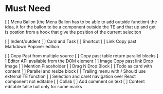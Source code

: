 # Must Need

[ ] Menu Ballon (the Menu Ballon has to be able to add outside function)
    the idea, it for the ballon to be a component outside the TE and that up and get is postion from a hook that give the position of the current seleciton

[ ] Indent/outdent
[ ] Card and Task
[ ] Shortcut
[ ] Link 
     Copy past
     Markdown
     Popover edition
 
[ ] Copy Past from multiple source
[ ] Copy past table return parallel blocks
[ ] Editor API available from the DOM element
[ ] Image
    Copy past link
    Drop Image
[ ] Mention Placeholder
[ ] Drag N Drop Block
[ ] Todo as card with content
[ ] Parallel and resize block
[ ] Trailing menu with / 
    Should use external TE function
[ ] Selection and caret navigation over React component not editable
[ ] Collab
[ ] Add comment on text
[ ] Content editable false but only for some marks
